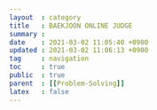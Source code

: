 ```yaml
---
layout  : category
title   : BAEKJOON ONLINE JUDGE
summary : 
date    : 2021-03-02 11:05:40 +0900
updated : 2021-03-02 11:06:13 +0900
tag     : navigation
toc     : true
public  : true
parent  : [[Problem-Solving]]
latex   : false
---
```

